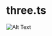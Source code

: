 # three.ts


![Alt Text](https://global.discourse-cdn.com/standard17/uploads/threejs/original/3X/8/c/8c4c6958f321c2f9148e3e7a0d6596c0c7e64957.gif)